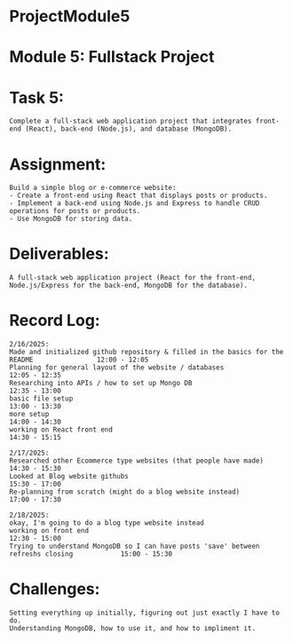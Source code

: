 # ProjectModule5
# Module 5: Fullstack Project
# Task 5:
    Complete a full-stack web application project that integrates front-end (React), back-end (Node.js), and database (MongoDB).

# Assignment:
    Build a simple blog or e-commerce website:
    - Create a front-end using React that displays posts or products.
    - Implement a back-end using Node.js and Express to handle CRUD operations for posts or products.
    - Use MongoDB for storing data.

# Deliverables:
    A full-stack web application project (React for the front-end, Node.js/Express for the back-end, MongoDB for the database).


# Record Log:
    2/16/2025:
    Made and initialized github repository & filled in the basics for the README                12:00 - 12:05
    Planning for general layout of the website / databases                                      12:05 - 12:35
    Researching into APIs / how to set up Mongo DB                                              12:35 - 13:00
    basic file setup                                                                            13:00 - 13:30
    more setup                                                                                  14:00 - 14:30
    working on React front end                                                                  14:30 - 15:15

    2/17/2025:
    Researched other Ecommerce type websites (that people have made)                            14:30 - 15:30
    Looked at Blog website githubs                                                              15:30 - 17:00
    Re-planning from scratch (might do a blog website instead)                                  17:00 - 17:30

    2/18/2025:
    okay, I'm going to do a blog type website instead
    working on front end                                                                        12:30 - 15:00
    Trying to understand MongoDB so I can have posts 'save' between refreshs closing            15:00 - 15:30



# Challenges:
    Setting everything up initially, figuring out just exactly I have to do.
    Understanding MongoDB, how to use it, and how to impliment it.